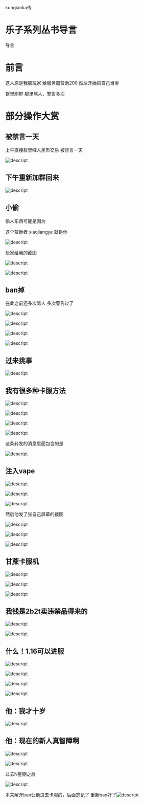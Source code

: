 kungianka传

# 乐子系列丛书导言

导言

# 前言

这人原是我服玩家 给服务器赞助200 然后开始把自己当爹

群里刷屏 服里骂人，警告多次

# 部分操作大赏

## 被禁言一天

上午直接群里喊人民币交易 被禁言一天

![descript](others\kungianka传\20240217202231_0.png)

## 下午重新加群回来

![descript](others\kungianka传\20240217202231_1.png)

## 小偷

偷人东西可能是因为

这个赞助者 xiaojiangye 就是他

![descript](others\kungianka传\20240217202231_2.png)

玩家给我的截图

![descript](others\kungianka传\20240217202231_3.png)

![descript](others\kungianka传\20240217202231_4.png)

## ban掉

在此之前还多次骂人 多次警告过了

![descript](others\kungianka传\20240217202231_5.png)

![descript](others\kungianka传\20240217202231_6.png)

![descript](others\kungianka传\20240217202231_7.png)

![descript](others\kungianka传\20240217202231_8.png)

## 过来挑事

![descript](others\kungianka传\20240217202231_9.png)

## 我有很多种卡服方法

![descript](others\kungianka传\20240217202231_10.png)

![descript](others\kungianka传\20240217202231_11.png)

![descript](others\kungianka传\20240217202231_12.png)

![descript](others\kungianka传\20240217202231_13.png)

这条转发的消息里面包含的是

![descript](others\kungianka传\20240217202231_14.png)

## 注入vape

![descript](others\kungianka传\20240217202231_15.png)

![descript](others\kungianka传\20240217202231_16.png)

![descript](others\kungianka传\20240217202231_17.png)

然后他发了张自己屏幕的截图

![descript](others\kungianka传\20240217202231_18.png)

![descript](others\kungianka传\20240217202231_19.png)

![descript](others\kungianka传\20240217202231_20.png)

## 甘蔗卡服机

![descript](others\kungianka传\20240217202231_21.png)

![descript](others\kungianka传\20240217202231_22.png)

![descript](others\kungianka传\20240217202231_23.png)

## 我钱是2b2t卖违禁品得来的

![descript](others\kungianka传\20240217202231_24.png)

![descript](others\kungianka传\20240217202231_25.png)

## 什么！1\.16可以进服

![descript](others\kungianka传\20240217202231_26.png)

![descript](others\kungianka传\20240217202231_27.png)

![descript](others\kungianka传\20240217202231_28.png)

![descript](others\kungianka传\20240217202231_29.png)

## 他：我才十岁

![descript](others\kungianka传\20240217202231_30.png)

## 他：现在的新人真智障啊

![descript](others\kungianka传\20240217202231_31.png)

![descript](others\kungianka传\20240217202231_32.png)

过去N星期之后

![descript](others\kungianka传\20240217202231_33.png)

本来解开ban让他进去卡服的，后面忘记了 重新ban好了![descript](others\kungianka传\20240217202231_34.jpeg)

